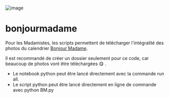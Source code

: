 ![image](https://user-images.githubusercontent.com/66914213/110937627-eba51480-8332-11eb-88dd-de7e0ba3a334.png)

# bonjourmadame
Pour les Madamistes,
les scripts permettent de télécharger l'intégralité des photos du calendrier [Bonjour Madame](https://www.bonjourmadame.fr/).

Il est recommandé de créer un dossier seulement pour ce code, car beaucoup de photos vont être téléchargées :yum: .

* Le notebook python peut être lancé directement avec la commande run all.
* Le script python peut être lancé directement en ligne de commande avec python BM.py
